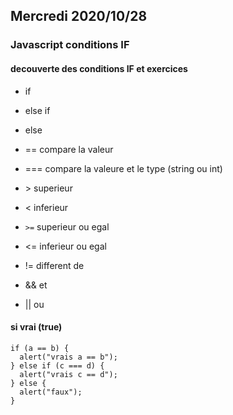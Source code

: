 ## Mercredi 2020/10/28

### Javascript conditions IF

#### decouverte des conditions IF  et exercices

 * if

 * else if

 * else

 * == compare la valeur

 * === compare la valeure et le type (string ou int) 

 * \> superieur

 * < inferieur

 * `>=` superieur ou egal

 * <= inferieur ou egal

 * != different de

 * && et

 * || ou

#### si vrai (true)

```
if (a == b) {
  alert("vrais a == b");
} else if (c === d) {
  alert("vrais c == d");
} else {
  alert("faux");
}
```

